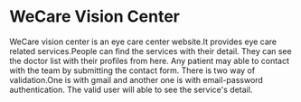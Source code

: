 
# WeCare Vision Center

WeCare vision center is an eye care center website.It 
provides eye care related services.People can find the services with their detail.
They can see the doctor list with their profiles from here.
Any patient may able to contact with the team by submitting the contact form.
There is two way of validation.One is with gmail and another one is with email-password authentication.
The valid user will able to see the service's detail.     



